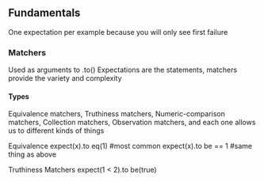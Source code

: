 ## Fundamentals
One expectation per example because you will only see first failure

### Matchers
Used as arguments to .to()
Expectations are the statements, matchers provide the variety and complexity

#### Types
Equivalence matchers, 
Truthiness matchers, 
Numeric-comparison matchers, 
Collection matchers, 
Observation matchers, 
and each one allows us to different kinds of things

Equivalence
expect(x).to eq(1) #most common 
expect(x).to be == 1 #same thing as above

Truthiness Matchers
expect(1 < 2).to be(true)